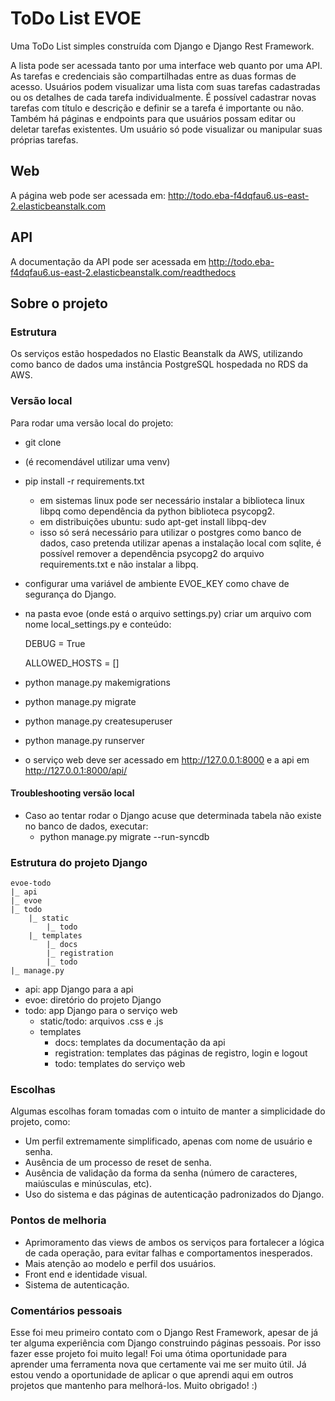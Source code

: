 # ToDo List EVOE

Uma ToDo List simples construída com Django e Django Rest Framework.

A lista pode ser acessada tanto por uma interface web quanto por uma API. As tarefas e credenciais são compartilhadas entre as duas formas de acesso. Usuários podem visualizar uma lista com suas tarefas cadastradas ou os detalhes de cada tarefa individualmente. É possível cadastrar novas tarefas com título e descrição e definir se a tarefa é importante ou não. Também há páginas e endpoints para que usuários possam editar ou deletar tarefas existentes. Um usuário só pode visualizar ou manipular suas próprias tarefas.

## Web

A página web pode ser acessada em: http://todo.eba-f4dqfau6.us-east-2.elasticbeanstalk.com

## API

A documentação da API pode ser acessada em http://todo.eba-f4dqfau6.us-east-2.elasticbeanstalk.com/readthedocs

## Sobre o projeto

### Estrutura

Os serviços estão hospedados no Elastic Beanstalk da AWS, utilizando como banco de dados uma instância PostgreSQL hospedada no RDS da AWS.

### Versão local

Para rodar uma versão local do projeto:

* git clone
* (é recomendável utilizar uma venv)
* pip install -r requirements.txt
    * em sistemas linux pode ser necessário instalar a biblioteca linux libpq como dependência da python biblioteca psycopg2. 
    * em distribuições ubuntu: sudo apt-get install libpq-dev
    * isso só será necessário para utilizar o postgres como banco de dados, caso pretenda utilizar apenas a instalação local com sqlite, é possível remover a dependência psycopg2 do arquivo requirements.txt e não instalar a libpq.
* configurar uma variável de ambiente EVOE_KEY como chave de segurança do Django.
* na pasta evoe (onde está o arquivo settings.py) criar um arquivo com nome local_settings.py e conteúdo:

    DEBUG = True

    ALLOWED_HOSTS = []

* python manage.py makemigrations
* python manage.py migrate
* python manage.py createsuperuser
* python manage.py runserver
* o serviço web deve ser acessado em http://127.0.0.1:8000 e a api em http://127.0.0.1:8000/api/

#### Troubleshooting versão local

* Caso ao tentar rodar o Django acuse que determinada tabela não existe no banco de dados, executar:
    * python manage.py migrate --run-syncdb


### Estrutura do projeto Django
    evoe-todo
    |_ api
    |_ evoe
    |_ todo
        |_ static
            |_ todo
        |_ templates
            |_ docs
            |_ registration
            |_ todo
    |_ manage.py

* api: app Django para a api
* evoe: diretório do projeto Django
* todo: app Django para o serviço web
    * static/todo: arquivos .css e .js
    * templates
        * docs: templates da documentação da api
        * registration: templates das páginas de registro, login e logout
        * todo: templates do serviço web 

### Escolhas

Algumas escolhas foram tomadas com o intuito de manter a simplicidade do projeto, como:

* Um perfil extremamente simplificado, apenas com nome de usuário e senha.
* Ausência de um processo de reset de senha.
* Ausência de validação da forma da senha (número de caracteres, maiúsculas e minúsculas, etc).
* Uso do sistema e das páginas de autenticação padronizados do Django.

### Pontos de melhoria

* Aprimoramento das views de ambos os serviços para fortalecer a lógica de cada operação, para evitar falhas e comportamentos inesperados.
* Mais atenção ao modelo e perfil dos usuários.
* Front end e identidade visual.
* Sistema de autenticação.

### Comentários pessoais

Esse foi meu primeiro contato com o Django Rest Framework, apesar de já ter alguma experiência com Django construindo páginas pessoais. Por isso fazer esse projeto foi muito legal! Foi uma ótima oportunidade para aprender uma ferramenta nova que certamente vai me ser muito útil. Já estou vendo a oportunidade de aplicar o que aprendi aqui em outros projetos que mantenho para melhorá-los. Muito obrigado! :)